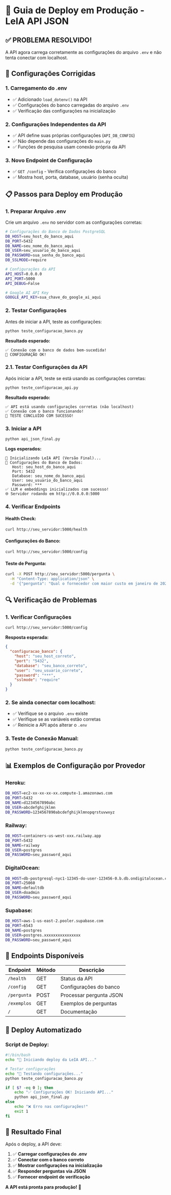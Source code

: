 # 🚀 Guia de Deploy em Produção - LeIA API JSON

## ✅ **PROBLEMA RESOLVIDO!**

A API agora carrega corretamente as configurações do arquivo `.env` e não tenta conectar com localhost.

## 🔧 **Configurações Corrigidas**

### **1. Carregamento do .env**
- ✅ Adicionado `load_dotenv()` na API
- ✅ Configurações do banco carregadas do arquivo `.env`
- ✅ Verificação das configurações na inicialização

### **2. Configurações Independentes da API**
- ✅ API define suas próprias configurações (`API_DB_CONFIG`)
- ✅ Não depende das configurações do `main.py`
- ✅ Funções de pesquisa usam conexão própria da API

### **3. Novo Endpoint de Configuração**
- ✅ `GET /config` - Verifica configurações do banco
- ✅ Mostra host, porta, database, usuário (senha oculta)

## 📋 **Passos para Deploy em Produção**

### **1. Preparar Arquivo .env**

Crie um arquivo `.env` no servidor com as configurações corretas:

```bash
# Configurações do Banco de Dados PostgreSQL
DB_HOST=seu_host_do_banco_aqui
DB_PORT=5432
DB_NAME=seu_nome_do_banco_aqui
DB_USER=seu_usuario_do_banco_aqui
DB_PASSWORD=sua_senha_do_banco_aqui
DB_SSLMODE=require

# Configurações da API
API_HOST=0.0.0.0
API_PORT=5000
API_DEBUG=False

# Google AI API Key
GOOGLE_API_KEY=sua_chave_do_google_ai_aqui
```

### **2. Testar Configurações**

Antes de iniciar a API, teste as configurações:

```bash
python teste_configuracao_banco.py
```

**Resultado esperado:**
```
✅ Conexão com o banco de dados bem-sucedida!
🎉 CONFIGURAÇÃO OK!
```

### **2.1. Testar Configurações da API**

Após iniciar a API, teste se está usando as configurações corretas:

```bash
python teste_configuracao_api.py
```

**Resultado esperado:**
```
✅ API está usando configurações corretas (não localhost)
✅ Conexão com o banco funcionando!
🎉 TESTE CONCLUÍDO COM SUCESSO!
```

### **3. Iniciar a API**

```bash
python api_json_final.py
```

**Logs esperados:**
```
🚀 Inicializando LeIA API (Versão Final)...
🔧 Configurações do Banco de Dados:
   Host: seu_host_do_banco_aqui
   Port: 5432
   Database: seu_nome_do_banco_aqui
   User: seu_usuario_do_banco_aqui
   Password: ***
✅ LLM e embeddings inicializados com sucesso!
🌐 Servidor rodando em http://0.0.0.0:5000
```

### **4. Verificar Endpoints**

#### **Health Check:**
```bash
curl http://seu_servidor:5000/health
```

#### **Configurações do Banco:**
```bash
curl http://seu_servidor:5000/config
```

#### **Teste de Pergunta:**
```bash
curl -X POST http://seu_servidor:5000/pergunta \
  -H "Content-Type: application/json" \
  -d '{"pergunta": "Qual o fornecedor com maior custo em janeiro de 2024?"}'
```

## 🔍 **Verificação de Problemas**

### **1. Verificar Configurações**
```bash
curl http://seu_servidor:5000/config
```

**Resposta esperada:**
```json
{
  "configuracao_banco": {
    "host": "seu_host_correto",
    "port": "5432",
    "database": "seu_banco_correto",
    "user": "seu_usuario_correto",
    "password": "***",
    "sslmode": "require"
  }
}
```

### **2. Se ainda conectar com localhost:**
- ✅ Verifique se o arquivo `.env` existe
- ✅ Verifique se as variáveis estão corretas
- ✅ Reinicie a API após alterar o `.env`

### **3. Teste de Conexão Manual:**
```bash
python teste_configuracao_banco.py
```

## 📊 **Exemplos de Configuração por Provedor**

### **Heroku:**
```bash
DB_HOST=ec2-xx-xx-xx-xx.compute-1.amazonaws.com
DB_PORT=5432
DB_NAME=d1234567890abc
DB_USER=abcdefghijklmn
DB_PASSWORD=1234567890abcdefghijklmnopqrstuvwxyz
```

### **Railway:**
```bash
DB_HOST=containers-us-west-xxx.railway.app
DB_PORT=5432
DB_NAME=railway
DB_USER=postgres
DB_PASSWORD=seu_password_aqui
```

### **DigitalOcean:**
```bash
DB_HOST=db-postgresql-nyc1-12345-do-user-123456-0.b.db.ondigitalocean.com
DB_PORT=25060
DB_NAME=defaultdb
DB_USER=doadmin
DB_PASSWORD=seu_password_aqui
```

### **Supabase:**
```bash
DB_HOST=aws-1-us-east-2.pooler.supabase.com
DB_PORT=6543
DB_NAME=postgres
DB_USER=postgres.xxxxxxxxxxxxxxxx
DB_PASSWORD=seu_password_aqui
```

## 🎯 **Endpoints Disponíveis**

| Endpoint | Método | Descrição |
|----------|--------|-----------|
| `/health` | GET | Status da API |
| `/config` | GET | Configurações do banco |
| `/pergunta` | POST | Processar pergunta JSON |
| `/exemplos` | GET | Exemplos de perguntas |
| `/` | GET | Documentação |

## 🚀 **Deploy Automatizado**

### **Script de Deploy:**
```bash
#!/bin/bash
echo "🚀 Iniciando deploy da LeIA API..."

# Testar configurações
echo "🔧 Testando configurações..."
python teste_configuracao_banco.py

if [ $? -eq 0 ]; then
    echo "✅ Configurações OK! Iniciando API..."
    python api_json_final.py
else
    echo "❌ Erro nas configurações!"
    exit 1
fi
```

## 🎉 **Resultado Final**

Após o deploy, a API deve:

1. ✅ **Carregar configurações do .env**
2. ✅ **Conectar com o banco correto**
3. ✅ **Mostrar configurações na inicialização**
4. ✅ **Responder perguntas via JSON**
5. ✅ **Fornecer endpoint de verificação**

**A API está pronta para produção!** 🚀
